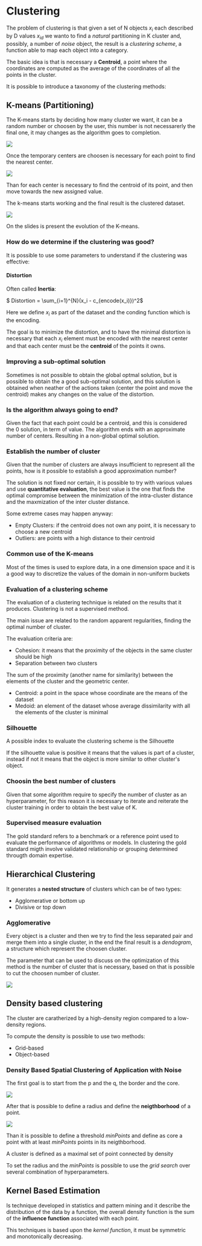 # Clustering

The problem of clustering is that given a set of N objects $x_i$ each described by D values $x_{id}$ we wanto to find a *natural* partitioning in K cluster and, possibly, a number of *noise* object, the result is a *clustering scheme*, a function able to map each object into a category. 

The basic idea is that is necessary a **Centroid**, a point where the coordinates are computed as the average of the coordinates of all the points in the cluster.

It is possible to introduce a taxonomy of the clustering methods:

## K-means (Partitioning)

The K-means starts by deciding how many cluster we want, it can be a random number or choosen by the user, this number is not necessarerly the final one, it may changes as the algorithm goes to completion.

![](/Theory/Images/K-meansStart.png)

Once the temporary centers are choosen is necessary for each point to find the nearest center.

![](/Theory/Images/K-meansNearCenter.png)

Than for each center is necessary to find the centroid of its point, and then move towards the new assigned value.

The k-means starts working and the final result is the clustered dataset.

![](/Theory/Images/K-meansFinal.png)

On the slides is present the evolution of the K-means.

### How do we determine if the clustering was good?

It is possible to use some parameters to understand if the clustering was effective:

#### Distortion
Often called **Inertia**:

$ Distortion = \sum_{i=1}^{N}(x_i - c_{encode(x_i)})^2$

Here we define $x_i$ as part of the dataset and the conding function which is the encoding. 

The goal is to minimize the distortion, and to have the minimal distortion is necessary that each $x_i$ element must be encoded with the nearest center and that each center must be the **centroid** of the points it owns.

### Improving a sub-optimal solution

Sometimes is not possible to obtain the global optmal solution, but is possible to obtain the a good sub-optimal solution, and this solution is obtained when neather of the actions taken (center the point and move the centroid) makes any changes on the value of the distortion.

### Is the algorithm always going to end?

Given the fact that each point could be a centroid, and this is considered the 0 solution, in term of value. The algorithm ends with an approximate number of centers. Resulting in a non-global optimal solution.

### Establish the number of cluster
Given that the number of clusters are always insufficient to represent all the points, how is it possible to establish a good approximation number?

The solution is not fixed nor certain, it is possible to try with various values and use **quantitative evaluation**, the best value is the one that finds the optimal compromise between the minimization of the intra-cluster distance and the maxmization of the inter cluster distance.

Some extreme cases may happen anyway:
- Empty Clusters: if the centroid does not own any point, it is necessary to choose a new centroid
- Outliers: are points with a high distance to their centroid

### Common use of the K-means

Most of the times is used to explore data, in a one dimension space and it is a good way to discretize the values of the domain in non-uniform buckets

### Evaluation of a clustering scheme
The evaluation of a clustering technique is related on the results that it produces. Clustering is not a supervised method.

The main issue are related to the random apparent regularities, finding the optimal number of cluster.

The evaluation criteria are:
- Cohesion: it means that the proximity of the objects in the same cluster should be high
- Separation between two clusters

The sum of the proximity (another name for similarity) between the elements of the cluster and the geometric center.

- Centroid: a point in the space whose coordinate are the means of the dataset
- Medoid: an element of the dataset whose average dissimilarity with all the elements of the cluster is minimal

### Silhouette
A possible index to evaluate the clustering scheme is the Silhouette 

If the silhouette value is positive it means that the values is part of a cluster, instead if not it means that the object is more similar to other cluster's object.

### Choosin the best number of clusters
Given that some algorithm require to specify the number of cluster as an hyperparameter, for this reason it is necessary to iterate and reiterate the cluster training in order to obtain the best value of K.

### Supervised measure evaluation
The gold standard refers to a benchmark or a reference point used to evaluate the performance of algorithms or models. 
In clustering the gold standard migth involve validated relationship or grouping determined througth domain expertise.

## Hierarchical Clustering
It generates a **nested structure** of clusters which can be of two types:
- Agglomerative or bottom up
- Divisive or top down

### Agglomerative
Every object is a cluster and then we try to find the less separated pair and merge them into a single cluster, in the end the final result is a *dendogram*, a structure which represent the choosen cluster.

The parameter that can be used to discuss on the optimization of this method is the number of cluster that is necessary, based on that is possible to cut the choosen number of cluster.

![](/Theory/Images/ClusterCutting.png)

## Density based clustering

The cluster are caratherized by a high-density region compared to a low-density regions.

To compute the density is possible to use two methods:
- Grid-based
- Object-based

### Density Based Spatial Clustering of Application with Noise

The first goal is to start from the p and the q, the border and the core.

![](/Theory/Images/DBSCANStart.png)

After that is possible to define a radius and define the **neigthborhood** of a point.

![](/Theory/Images/DBSCANNeigthborhood.png)

Than it is possible to define a threshold $minPoints$ and define as core a point with at least $minPoints$ points in its neigthborhood.

A cluster is defined as a maximal set of point connected by density

To set the radius and the $minPoints$ is possible to use the *grid search* over several combination of hyperparameters.

## Kernel Based Estimation

Is technique developed in statistics and pattern mining and it describe the distribution of the data by a function, the overall density function is the sum of the **influence function** associated with each point.

This techniques is based upon the *kernel function*, it must be symmetric and monotonically decreasing.

